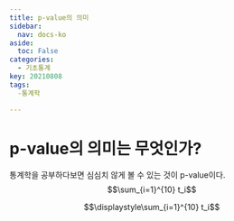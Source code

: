 ```yaml
---
title: p-value의 의미
sidebar:
  nav: docs-ko
aside:
  toc: False
categories:
  - 기초통계
key: 20210808
tags: 
  -통계학

---
```

# p-value의 의미는 무엇인가?
통계학을 공부하다보면 심심치 않게 볼 수 있는 것이 p-value이다.
$$\sum_{i=1}^{10} t_i$$

$$\displaystyle\sum_{i=1}^{10} t_i$$
